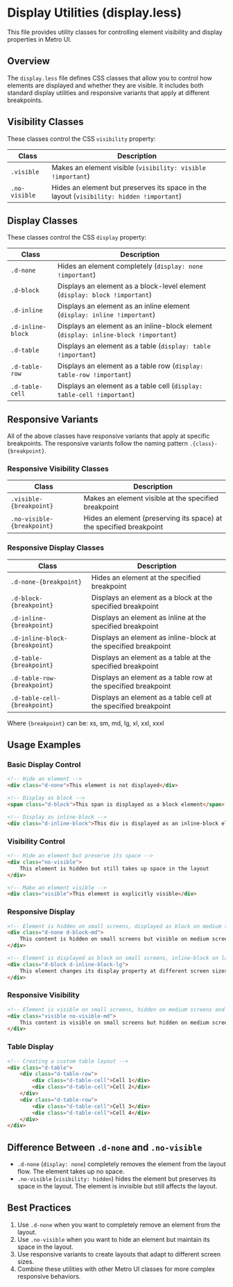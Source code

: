 # Display Utilities (display.less)

This file provides utility classes for controlling element visibility and display properties in Metro UI.

## Overview

The `display.less` file defines CSS classes that allow you to control how elements are displayed and whether they are visible. It includes both standard display utilities and responsive variants that apply at different breakpoints.

## Visibility Classes

These classes control the CSS `visibility` property:

| Class | Description |
|-------|-------------|
| `.visible` | Makes an element visible (`visibility: visible !important`) |
| `.no-visible` | Hides an element but preserves its space in the layout (`visibility: hidden !important`) |

## Display Classes

These classes control the CSS `display` property:

| Class | Description |
|-------|-------------|
| `.d-none` | Hides an element completely (`display: none !important`) |
| `.d-block` | Displays an element as a block-level element (`display: block !important`) |
| `.d-inline` | Displays an element as an inline element (`display: inline !important`) |
| `.d-inline-block` | Displays an element as an inline-block element (`display: inline-block !important`) |
| `.d-table` | Displays an element as a table (`display: table !important`) |
| `.d-table-row` | Displays an element as a table row (`display: table-row !important`) |
| `.d-table-cell` | Displays an element as a table cell (`display: table-cell !important`) |

## Responsive Variants

All of the above classes have responsive variants that apply at specific breakpoints. The responsive variants follow the naming pattern `.{class}-{breakpoint}`.

### Responsive Visibility Classes

| Class | Description |
|-------|-------------|
| `.visible-{breakpoint}` | Makes an element visible at the specified breakpoint |
| `.no-visible-{breakpoint}` | Hides an element (preserving its space) at the specified breakpoint |

### Responsive Display Classes

| Class | Description |
|-------|-------------|
| `.d-none-{breakpoint}` | Hides an element at the specified breakpoint |
| `.d-block-{breakpoint}` | Displays an element as a block at the specified breakpoint |
| `.d-inline-{breakpoint}` | Displays an element as inline at the specified breakpoint |
| `.d-inline-block-{breakpoint}` | Displays an element as inline-block at the specified breakpoint |
| `.d-table-{breakpoint}` | Displays an element as a table at the specified breakpoint |
| `.d-table-row-{breakpoint}` | Displays an element as a table row at the specified breakpoint |
| `.d-table-cell-{breakpoint}` | Displays an element as a table cell at the specified breakpoint |

Where `{breakpoint}` can be: xs, sm, md, lg, xl, xxl, xxxl

## Usage Examples

### Basic Display Control

```html
<!-- Hide an element -->
<div class="d-none">This element is not displayed</div>

<!-- Display as block -->
<span class="d-block">This span is displayed as a block element</span>

<!-- Display as inline-block -->
<div class="d-inline-block">This div is displayed as an inline-block element</div>
```

### Visibility Control

```html
<!-- Hide an element but preserve its space -->
<div class="no-visible">
    This element is hidden but still takes up space in the layout
</div>

<!-- Make an element visible -->
<div class="visible">This element is explicitly visible</div>
```

### Responsive Display

```html
<!-- Element is hidden on small screens, displayed as block on medium screens and above -->
<div class="d-none d-block-md">
    This content is hidden on small screens but visible on medium screens and above
</div>

<!-- Element is displayed as block on small screens, inline-block on large screens -->
<div class="d-block d-inline-block-lg">
    This element changes its display property at different screen sizes
</div>
```

### Responsive Visibility

```html
<!-- Element is visible on small screens, hidden on medium screens and above -->
<div class="visible no-visible-md">
    This content is visible on small screens but hidden on medium screens and above
</div>
```

### Table Display

```html
<!-- Creating a custom table layout -->
<div class="d-table">
    <div class="d-table-row">
        <div class="d-table-cell">Cell 1</div>
        <div class="d-table-cell">Cell 2</div>
    </div>
    <div class="d-table-row">
        <div class="d-table-cell">Cell 3</div>
        <div class="d-table-cell">Cell 4</div>
    </div>
</div>
```

## Difference Between `.d-none` and `.no-visible`

- `.d-none` (`display: none`) completely removes the element from the layout flow. The element takes up no space.
- `.no-visible` (`visibility: hidden`) hides the element but preserves its space in the layout. The element is invisible but still affects the layout.

## Best Practices

1. Use `.d-none` when you want to completely remove an element from the layout.
2. Use `.no-visible` when you want to hide an element but maintain its space in the layout.
3. Use responsive variants to create layouts that adapt to different screen sizes.
4. Combine these utilities with other Metro UI classes for more complex responsive behaviors.